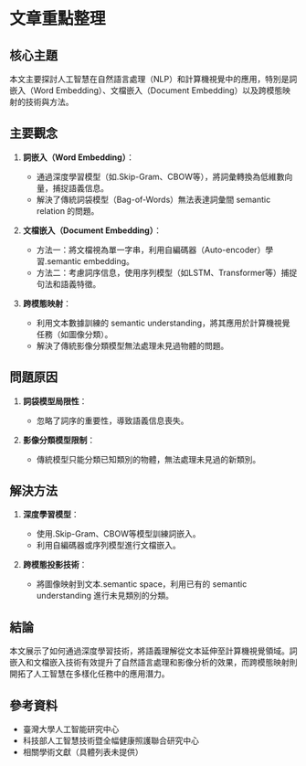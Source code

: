 # 文章重點整理

## 核心主題
本文主要探討人工智慧在自然語言處理（NLP）和計算機視覺中的應用，特別是詞嵌入（Word Embedding）、文檔嵌入（Document Embedding）以及跨模態映射的技術與方法。

## 主要觀念
1. **詞嵌入（Word Embedding）**：  
   - 通過深度學習模型（如.Skip-Gram、CBOW等），將詞彙轉換為低維數向量，捕捉語義信息。
   - 解決了傳統詞袋模型（Bag-of-Words）無法表達詞彙間 semantic relation 的問題。

2. **文檔嵌入（Document Embedding）**：  
   - 方法一：將文檔視為單一字串，利用自編碼器（Auto-encoder）學習.semantic embedding。  
   - 方法二：考慮詞序信息，使用序列模型（如LSTM、Transformer等）捕捉句法和語義特徵。

3. **跨模態映射**：  
   - 利用文本數據訓練的 semantic understanding，將其應用於計算機視覺任務（如圖像分類）。  
   - 解決了傳統影像分類模型無法處理未見過物體的問題。

## 問題原因
1. **詞袋模型局限性**：  
   - 忽略了詞序的重要性，導致語義信息喪失。  

2. **影像分類模型限制**：  
   - 傳統模型只能分類已知類別的物體，無法處理未見過的新類別。

## 解決方法
1. **深度學習模型**：  
   - 使用.Skip-Gram、CBOW等模型訓練詞嵌入。  
   - 利用自編碼器或序列模型進行文檔嵌入。  

2. **跨模態投影技術**：  
   - 將圖像映射到文本.semantic space，利用已有的 semantic understanding 進行未見類別的分類。

## 結論
本文展示了如何通過深度學習技術，將語義理解從文本延伸至計算機視覺領域。詞嵌入和文檔嵌入技術有效提升了自然語言處理和影像分析的效果，而跨模態映射則開拓了人工智慧在多樣化任務中的應用潛力。

## 參考資料
- 臺灣大學人工智能研究中心  
- 科技部人工智慧技術暨全幅健康照護聯合研究中心  
- 相關學術文獻（具體列表未提供）